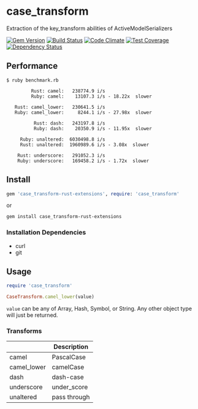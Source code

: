 # case_transform
Extraction of the key_transform abilities of ActiveModelSerializers

[![Gem Version](https://badge.fury.io/rb/case_transform.svg)](https://badge.fury.io/rb/case_transform)
[![Build Status](https://travis-ci.org/NullVoxPopuli/case_transform.svg?branch=master)](https://travis-ci.org/NullVoxPopuli/case_transform)
[![Code Climate](https://codeclimate.com/repos/57dafbcc628330006c001312/badges/5f190457aba7c5d5d78c/gpa.svg)](https://codeclimate.com/repos/57dafbcc628330006c001312/feed)
[![Test Coverage](https://codeclimate.com/repos/57dafbcc628330006c001312/badges/5f190457aba7c5d5d78c/coverage.svg)](https://codeclimate.com/repos/57dafbcc628330006c001312/coverage)
[![Dependency Status](https://gemnasium.com/NullVoxPopuli/case_transform.svg)](https://gemnasium.com/NullVoxPopuli/case_transform)


## Performance

```
$ ruby benchmark.rb

         Rust: camel:   238774.9 i/s
         Ruby: camel:    13107.3 i/s - 18.22x  slower

   Rust: camel_lower:   230641.5 i/s
   Ruby: camel_lower:     8244.1 i/s - 27.98x  slower

          Rust: dash:   243197.8 i/s
          Ruby: dash:    20350.9 i/s - 11.95x  slower

     Ruby: unaltered:  6030498.8 i/s
     Rust: unaltered:  1960989.6 i/s - 3.08x  slower

    Rust: underscore:   291052.3 i/s
    Ruby: underscore:   169458.2 i/s - 1.72x  slower

```

## Install

```ruby
gem 'case_transform-rust-extensions', require: 'case_transform'
```

or

```bash
gem install case_transform-rust-extensions
```

### Installation Dependencies

- curl
- git

## Usage

```ruby
require 'case_transform'

CaseTransform.camel_lower(value)
```

`value` can be any of Array, Hash, Symbol, or String.
Any other object type will just be returned.

### Transforms

| &nbsp; | Description |
| --- | --- |
| camel | PascalCase |
| camel_lower | camelCase |
| dash | dash-case |
| underscore | under_score |
| unaltered | pass through |
